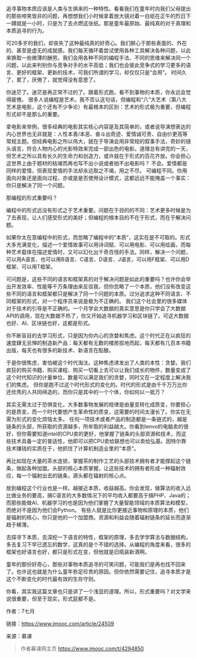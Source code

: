 追寻事物本质应该是人类与生俱来的一种特性。看看我们在童年时向我们父母提出的那些啼笑皆非的问题，再想想我们小时候拿着放大镜对着一白纸在正午的烈日下一蹲就是一小时，只是为了去点燃这张纸。那是童年最原始、最纯真的对于真理和本质追寻的行为。

可20多岁的我们，却丧失了这种最纯真的好奇心。我们醉心于那些表面的、外在的、甚至是虚无的成就感。我们每天循环着尝试使用各种工具解决各种问题，以此来换取一些微薄的酬劳。我们会用各种不同的编程手法、不同的思维来解决同一个问题，以此来判别你与竞争对手的水平高低；我们也会彼此竞争式的学习更多的语言、更好的框架、更新的技术，可我们所谓的学习，却仅仅只是“会用”。
时间久了，累了，厌倦了，就觉得没有意思了。

你迷茫了。迷茫是再正常不过的了。跟着形式跑，看不到事物的本质，你永远会觉得疲倦。
很多人说编程是艺术。我不否认这句话，但编程和“八”大艺术（第八大艺术是电影，这个还有不少争论）有最根本的区别：艺术的形式极为重要，但编程形式却不是那么的重要。

拿电影来举例，很多经典的电影其实核心内容是及其简单的，或者说导演想表达的内心世界也无非就是：人性本善/本恶、奋斗出奇迹、爱情诚可贵、自由价更高等常规主题。但经典电影之所以伟大，就在于导演会用非常规的叙事手法，奇妙的镜头语言，符合人物内心的光影特效来完成一部出色的电影。道理总有讲完的一天，但艺术之所以具有长久的生命力和创造力，或许就在于形式的百花齐放。你会担心这世界上由于题材的枯竭而再也写不出小说或者拍不出电影吗？
不会。爱情都是同样的爱情，但表现爱情的手法却永远取之不竭，用之不尽。
可编程不同。你用面向对象还是面向过程，亦或是是否使用设计模式，这都远远不能掩盖一个事实：你只是解决了同一个问题。

那编程的形式重要吗？

编程中的形式远没有形式之于艺术重要。问题在于目的的不同：艺术更多时候是为了去表现，让人们感受形式的美好；但编程的根本目的不在于形式，而在于解决问题。

如果你太在意编程中的形式，而忽略了编程中的“本质”，这实在是不可取的。形式大多充满变化，描述一个爱情故事可以用诗词赋、可以用电影、可以用绘画，而每种艺术载体在描述爱情时，又可以幻化出千奇百怪的手法。同样，解决一个问题，可以用A语言、也可以用B语言、C语言、D语言、J语言，可以用F框架、可以用D框架、可以用T框架。
 
可问题是，这些不同的语言和框架真的对于解决问题是如此的重要吗？也许你会举出开发效率、性能等千万条理由来反驳我，但你忽略了一个本质，他们没有改变这些不同的语言和框架都只是解决了同一个问题的本质。过分追求这种不同语言、不同框架的形式，对一个程序员来说是极为不正确的。
我们这个社会里的很多媒体对于技术的引导是不正确的。一个月学会大数据的真实意思是你只学会了大数据API的调用，现在大数据不热了，你又开始追寻机器学习和区块链了。可这大数据也好、AI、区块链也好，这都是形式。


你不断盲目的去学习形式，只是因为你内心的贪婪和焦虑。这个时代正在以疯狂的速度肆无忌惮的制造新产品：每天都有无数的楼房拔地而起，每天都有几百本书籍出版，每天也有很多的新技术、新语言在酝酿。


于是你很焦虑，害怕被这个时代淘汰。这种焦虑诱发出了人类的本性：贪婪。我们疯狂的购买书籍、购买课程、购买一切看上去可以让我们成长的物件，数量变成了这个时代知识的计量单位，数量可以满足我们的贪婪，同时又在一定程度上解决我们的焦虑。
但你是跑不过这个时代形式的变化的。时代的形式是由千千万万比你还优秀的人共同缔造的，而你只是其中的一个个体，你如何以一抵万？

其实无需太过于恐惧变化，大多数事物发展的规律是由量变转化成质变，你要担心的是质变，而一个时代要想产生革命性的质变，这需要的时间太漫长了。你实在无需为形式的变化烦恼太多。
任何一项技术或者产品的制造都是一条链式的，越是链条的头部，所获取的资源越多，所牟取的利益越大。你看到lenvo的电脑卖的很好，但你需要知道intel的CPU卖的更好，他掌握了链条的头部资源和技术，而这些技术具备一定的普适性，他即可以把CPU卖给联想也可以卖给弘基。因特尔靠技术赚钱的实质在于，他抓住了计算机制造业里的“本质”。

再比如现在大量的茶水连锁，掌握茶的制作工艺的头部技术拥有者才能撑起这个链条，做起各种加盟。头部的核心本质掌握，让这些技术的拥有者形成一种辐射效应，每一个辐射出去的链条，源头都在辐射的核心点。

放到编程这个行业也是一样。越接近本质，收益越高。你会发现，做算法的收入远比做业务的要高，搞C语言的大多数情况下的平均收入都要高于搞PHP、Java的；而那些能做AI、机器学习的也是因为他们掌握了大量智能领域的本质算法和模型，而绝对不是因为他们会Python。
有些人就是比你更接近事物和原理的本质，他们是辐射的核心，你只是他的一个加盟商。资源和利益会随着辐射链条的延长而逐渐趋于稀薄。

去探寻下本质，去深挖一下语言的特性，框架的原理，多去学学算法与数据结构，多去复习下早已遗忘的数学，这真的是个不错的选择。从编程的角度来看，很多的框架也好语言也好，都只是形式在变，但他就是旧瓶装新酒啊。

童年的那份好奇心，那些对事物本质追寻的可笑问题，可能我们是再也找不回来了。也许这也就是为什么童年弥足珍贵的原因。但你依然需要记住，追寻本质才是这个不断变化的时代最有效的生存守则。

你看，其实我这篇文章也只是讲了一个浅显的道理。所以，形式重要吗？对文学来说很重要，但至于现实，形式屁都不是。

作者：7七月

链接：https://www.imooc.com/article/24509

来源：慕课
> 作者幕课网主页 https://www.imooc.com/t/4294850

